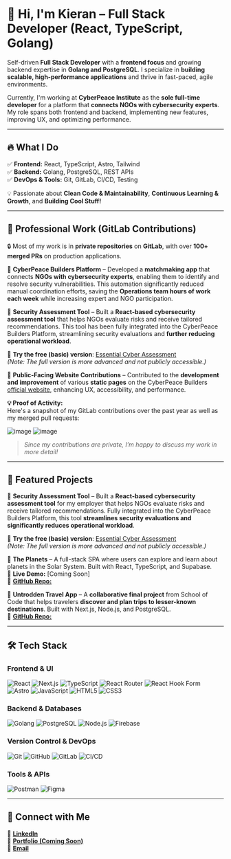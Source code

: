 # 🚀 Hi, I'm Kieran – Full Stack Developer (React, TypeScript, Golang)

Self-driven **Full Stack Developer** with a **frontend focus** and growing backend expertise in **Golang and PostgreSQL**. I specialize in **building scalable, high-performance applications** and thrive in fast-paced, agile environments.

Currently, I'm working at **CyberPeace Institute** as the **sole full-time developer** for a platform that **connects NGOs with cybersecurity experts**. My role spans both frontend and backend, implementing new features, improving UX, and optimizing performance.

---

## 🔥 What I Do
✅ **Frontend:** React, TypeScript, Astro, Tailwind  
✅ **Backend:** Golang, PostgreSQL, REST APIs  
✅ **DevOps & Tools:** Git, GitLab, CI/CD, Testing  

💡 Passionate about **Clean Code & Maintainability**, **Continuous Learning & Growth**, and **Building Cool Stuff!**

---

## 💼 Professional Work (GitLab Contributions)  
🔒 Most of my work is in **private repositories** on **GitLab**, with over **100+ merged PRs** on production applications.  

📌 **CyberPeace Builders Platform** – Developed a **matchmaking app** that connects **NGOs with cybersecurity experts**, enabling them to identify and resolve security vulnerabilities. This automation significantly reduced manual coordination efforts, saving the **Operations team hours of work each week** while increasing expert and NGO participation.  

📌 **Security Assessment Tool** – Built a **React-based cybersecurity assessment tool** that helps NGOs evaluate risks and receive tailored recommendations. This tool has been fully integrated into the CyberPeace Builders Platform, streamlining security evaluations and **further reducing operational workload**.  

🔗 **Try the free (basic) version**: [Essential Cyber Assessment](https://cpb.ngo/essential-cyberassessment)  
_(Note: The full version is more advanced and not publicly accessible.)_  

📌 **Public-Facing Website Contributions** – Contributed to the **development and improvement** of various **static pages** on the CyberPeace Builders [official website](https://cpb.ngo/), enhancing UX, accessibility, and performance.  


**💡 Proof of Activity:**  
Here's a snapshot of my GitLab contributions over the past year as well as my merged pull requests:

![image](https://github.com/user-attachments/assets/fecf4ae6-5e10-4823-8828-4f15872f375e)
![image](https://github.com/user-attachments/assets/0a6b6645-b984-488a-a7b6-e475862c6437)


> _Since my contributions are private, I’m happy to discuss my work in more detail!_

---

## 📌 Featured Projects  

🔹 **Security Assessment Tool** – Built a **React-based cybersecurity assessment tool** for my employer that helps NGOs evaluate risks and receive tailored recommendations. Fully integrated into the CyberPeace Builders Platform, this tool **streamlines security evaluations and significantly reduces operational workload**.  

🔗 **Try the free (basic) version**: [Essential Cyber Assessment](https://cpb.ngo/essential-cyberassessment)  
_(Note: The full version is more advanced and not publicly accessible.)_  

🔹 **The Planets** – A full-stack SPA where users can explore and learn about planets in the Solar System. Built with React, TypeScript, and Supabase.  
🔗 **Live Demo:** [Coming Soon]  
🔗 [**GitHub Repo:**](https://github.com/KieranWebDev/ThePlanets-TypeScript)

🔹 **Untrodden Travel App** – A **collaborative final project** from School of Code that helps travelers **discover and plan trips to lesser-known destinations**. Built with Next.js, Node.js, and PostgreSQL.  
🔗 [**GitHub Repo:**](https://github.com/SchoolOfCode/final-project_front-end-untrodden)  


<!-- 💡 _Want to see more? Check out my [Portfolio](#) (Coming Soon)._ -->

---

## 🛠️ Tech Stack  

### **Frontend & UI**  
![React](https://img.shields.io/badge/react-%2320232a.svg?style=for-the-badge&logo=react&logoColor=%2361DAFB) ![Next.js](https://img.shields.io/badge/Next-black?style=for-the-badge&logo=next.js&logoColor=white) ![TypeScript](https://img.shields.io/badge/typescript-%23007ACC.svg?style=for-the-badge&logo=typescript&logoColor=white) ![React Router](https://img.shields.io/badge/React_Router-CA4245?style=for-the-badge&logo=react-router&logoColor=white) ![React Hook Form](https://img.shields.io/badge/React%20Hook%20Form-%23EC5990.svg?style=for-the-badge&logo=reacthookform&logoColor=white) ![Astro](https://img.shields.io/badge/Astro-%23FF5D01.svg?style=for-the-badge&logo=astro&logoColor=white) ![JavaScript](https://img.shields.io/badge/javascript-%23323330.svg?style=for-the-badge&logo=javascript&logoColor=%23F7DF1E) ![HTML5](https://img.shields.io/badge/html5-%23E34F26.svg?style=for-the-badge&logo=html5&logoColor=white) ![CSS3](https://img.shields.io/badge/css3-%231572B6.svg?style=for-the-badge&logo=css3&logoColor=white)  

### **Backend & Databases**  
![Golang](https://img.shields.io/badge/Golang-00ADD8.svg?style=for-the-badge&logo=go&logoColor=white) ![PostgreSQL](https://img.shields.io/badge/PostgreSQL-316192.svg?style=for-the-badge&logo=postgresql&logoColor=white) ![Node.js](https://img.shields.io/badge/node.js-6DA55F?style=for-the-badge&logo=node.js&logoColor=white) ![Firebase](https://img.shields.io/badge/firebase-%23039BE5.svg?style=for-the-badge&logo=firebase)  

### **Version Control & DevOps**  
![Git](https://img.shields.io/badge/git-%23F05033.svg?style=for-the-badge&logo=git&logoColor=white) ![GitHub](https://img.shields.io/badge/github-%23121011.svg?style=for-the-badge&logo=github&logoColor=white) ![GitLab](https://img.shields.io/badge/gitlab-%23181717.svg?style=for-the-badge&logo=gitlab&logoColor=white) ![CI/CD](https://img.shields.io/badge/CI/CD-%230077B5.svg?style=for-the-badge&logo=githubactions&logoColor=white)  

### **Tools & APIs**  
![Postman](https://img.shields.io/badge/Postman-FF6C37?style=for-the-badge&logo=postman&logoColor=white) ![Figma](https://img.shields.io/badge/figma-%23F24E1E.svg?style=for-the-badge&logo=figma&logoColor=white)  

---

## 🤝 Connect with Me
📌 **[LinkedIn](https://linkedin.com/in/kieran-gill)**  
📌 **[Portfolio (Coming Soon)](#)**  
📌 **[Email](mailto:kieran.gill456@gmail.com)**  

